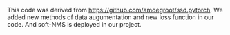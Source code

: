 This code was derived from https://github.com/amdegroot/ssd.pytorch.
We added new methods of data augumentation and new loss function in our code. And soft-NMS is deployed in our project.
